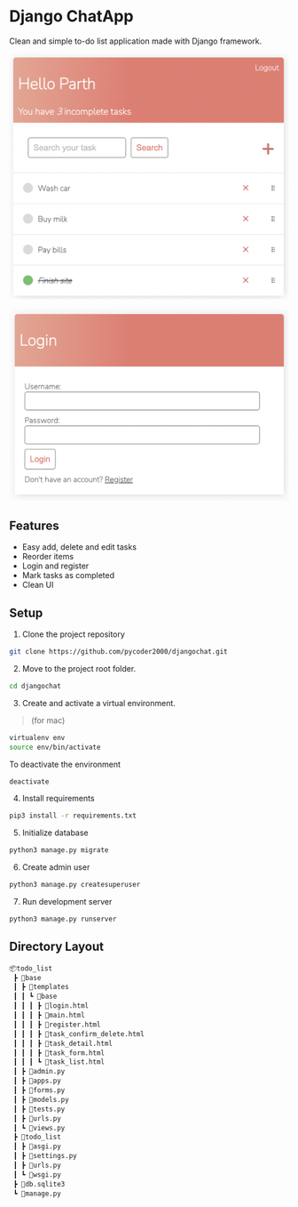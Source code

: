 # Django ChatApp

Clean and simple to-do list application made with Django framework.

![](Home.png)

![](Login.png)

## Features

- Easy add, delete and edit tasks
- Reorder items
- Login and register
- Mark tasks as completed
- Clean UI

## Setup ##

1. Clone the project repository
```bash
git clone https://github.com/pycoder2000/djangochat.git
```

2. Move to the project root folder.
```bash
cd djangochat
```

3. Create and activate a virtual environment.
> (for mac)
```bash
virtualenv env
source env/bin/activate
```

To deactivate the environment
```bash
deactivate
```

4. Install requirements

```bash
pip3 install -r requirements.txt
```

5. Initialize database
```bash
python3 manage.py migrate
```

6. Create admin user
```bash
python3 manage.py createsuperuser
```

7. Run development server
```bash
python3 manage.py runserver
```

## Directory Layout

```bash
📦todo_list
 ┣ 📂base
 ┃ ┣ 📂templates
 ┃ ┃ ┗ 📂base
 ┃ ┃ ┃ ┣ 📜login.html
 ┃ ┃ ┃ ┣ 📜main.html
 ┃ ┃ ┃ ┣ 📜register.html
 ┃ ┃ ┃ ┣ 📜task_confirm_delete.html
 ┃ ┃ ┃ ┣ 📜task_detail.html
 ┃ ┃ ┃ ┣ 📜task_form.html
 ┃ ┃ ┃ ┗ 📜task_list.html
 ┃ ┣ 📜admin.py
 ┃ ┣ 📜apps.py
 ┃ ┣ 📜forms.py
 ┃ ┣ 📜models.py
 ┃ ┣ 📜tests.py
 ┃ ┣ 📜urls.py
 ┃ ┗ 📜views.py
 ┣ 📂todo_list
 ┃ ┣ 📜asgi.py
 ┃ ┣ 📜settings.py
 ┃ ┣ 📜urls.py
 ┃ ┗ 📜wsgi.py
 ┣ 📜db.sqlite3
 ┗ 📜manage.py
 ```